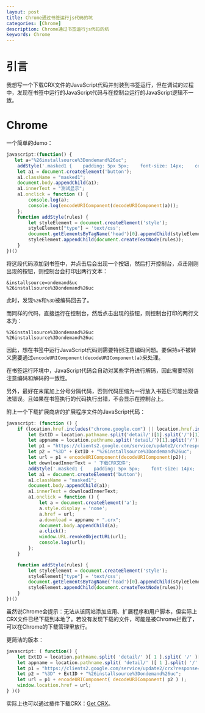 ```yaml
---
layout: post
title: Chrome通过书签运行js代码的坑
categories: [Chrome]
description: Chrome通过书签运行js代码的坑
keywords: Chrome
---
```


# 引言

我想写一个下载CRX文件的JavaScript代码并封装到书签运行，但在调试的过程中，发现在书签中运行的JavaScript代码与在控制台运行的JavaScript逻辑不一致。



# Chrome

一个简单的demo：

```javascript
javascript:(function() {
   let a="%26installsource%3Dondemand%26uc";
    addStyle('.masked1 {    padding: 5px 5px;    font-size: 14px;    color: snow;    position: fixed;    border-radius: 4px;    right: 5px;    top: 5%;    z-index: 999999;    text-align: center;    text-decoration: none;    display: inline-block;    margin: 4px 2px;    -webkit-transition-duration: 0.4s;    transition-duration: 0.4s;    cursor: pointer;    background-color: #4CAF50;    border: 2px solid #4CAF50;    padding: 0px;    font-size: 12px;    opacity: 0.8;    right: -40px;}.masked1:hover {    background-color: white;    color: black;    font-size: 14px;    padding: 5px 10px;    -webkit-transition: 0.5s;    opacity: 1;    margin: -3px 2px;    right: 5px;}');
    let a1 = document.createElement('button');
    a1.className = "masked1";
    document.body.appendChild(a1);
    a1.innerText = "测试显示";
    a1.onclick = function () {
        console.log(a);
        console.log(encodeURIComponent(decodeURIComponent(a)));
    };
    function addStyle(rules) {
        let styleElement = document.createElement('style');
        styleElement["type"] = 'text/css';
        document.getElementsByTagName('head')[0].appendChild(styleElement);
        styleElement.appendChild(document.createTextNode(rules));
    }
})()
```

将这段代码添加到书签中，并点击后会出现一个按钮，然后打开控制台，点击刚刚出现的按钮，则控制台会打印出两行文本：

```text
&installsource=ondemand&uc
%26installsource%3Dondemand%26uc
```

此时，发现`%26`和`%3D`被编码回去了。

而同样的代码，直接运行在控制台，然后点击出现的按钮，则控制台打印的两行文本为：

```text
%26installsource%3Dondemand%26uc
%26installsource%3Dondemand%26uc
```



因此，想在书签中运行JavaScript代码则需要特别注意编码问题。要保持`a`不被转义需要通过`encodeURIComponent(decodeURIComponent(a)`来处理。

在书签运行环境中，JavaScript代码会自动对某些字符进行解码，因此需要特别注意编码和解码的一致性。

另外，最好在末尾加上分号分隔代码，否则代码压缩为一行放入书签后可能出现语法错误。且如果在书签执行的代码执行出错，不会显示在控制台上。

附上一个下载扩展商店的扩展程序文件的JavaScript代码：

```javascript
javascript: (function () {
    if (location.href.includes("chrome.google.com") || location.href.includes("chromewebstore.google.com")) {
        let ExtID = location.pathname.split('detail/')[1].split('/')[1];
        let appname = location.pathname.split('detail/')[1].split('/')[0];
        let p1 = "https://clients2.google.com/service/update2/crx?response=redirect&nacl_arch=&prodversion=" + navigator.userAgent.split("Chrome/")[1].split(" ")[0] + "&acceptformat=crx2,crx3&x=id";
        let p2 = "%3D" + ExtID + "%26installsource%3Dondemand%26uc";
        let url = p1 + encodeURIComponent(decodeURIComponent(p2));
        let downloadInnerText = ' 下载CRX文件';
        addStyle('.masked1 {    padding: 5px 5px;    font-size: 14px;    color: snow;    position: fixed;    border-radius: 4px;    right: 5px;    top: 5%;    z-index: 999999;    text-align: center;    text-decoration: none;    display: inline-block;    margin: 4px 2px;    -webkit-transition-duration: 0.4s;    transition-duration: 0.4s;    cursor: pointer;    background-color: #4CAF50;    border: 2px solid #4CAF50;    padding: 0px;    font-size: 12px;    opacity: 0.8;    right: -40px;}.masked1:hover {    background-color: white;    color: black;    font-size: 14px;    padding: 5px 10px;    -webkit-transition: 0.5s;    opacity: 1;    margin: -3px 2px;    right: 5px;}');
        let a1 = document.createElement('button');
        a1.className = "masked1";
        document.body.appendChild(a1);
        a1.innerText = downloadInnerText;
        a1.onclick = function () {
            let a = document.createElement('a');
            a.style.display = 'none';
            a.href = url;
            a.download = appname + ".crx";
            document.body.appendChild(a);
            a.click();
            window.URL.revokeObjectURL(url);
            console.log(url);
        };
    }

    function addStyle(rules) {
        let styleElement = document.createElement('style');
        styleElement["type"] = 'text/css';
        document.getElementsByTagName('head')[0].appendChild(styleElement);
        styleElement.appendChild(document.createTextNode(rules));
    }
})()
```

虽然说Chrome会提示：无法从该网站添加应用、扩展程序和用户脚本，但实际上CRX文件已经下载到本地了。若没有发现下载的文件，可能是被Chrome拦截了，可以在Chrome的下载管理里放行。

更简洁的版本：

```javascript
javascript: ( function() {
	let ExtID = location.pathname.split( 'detail/' )[ 1 ].split( '/' )[ 1 ];
	let appname = location.pathname.split( 'detail/' )[ 1 ].split( '/' )[ 0 ];
	let p1 = "https://clients2.google.com/service/update2/crx?response=redirect&nacl_arch=&prodversion=" + navigator.userAgent.split( "Chrome/" )[ 1 ].split( " " )[ 0 ] + "&acceptformat=crx2,crx3&x=id";
	let p2 = "%3D" + ExtID + "%26installsource%3Dondemand%26uc";
	let url = p1 + encodeURIComponent( decodeURIComponent( p2 ) );
	window.location.href = url;
} )()
```

实际上也可以通过插件下载CRX：[Get CRX](https://chromewebstore.google.com/detail/get-crx/dijpllakibenlejkbajahncialkbdkjc)。

